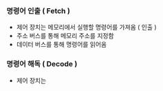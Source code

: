 ### 명령어 인출 ( Fetch )
- 제어 장치는 메모리에서 실행할 명령어를 가져옴 ( 인출 )
- 주소 버스를 통해 메모리 주소를 지정함
- 데이터 버스를 통해 명령어를 읽어옴
### 명령어 해독 ( Decode )
- 제어 장치는 